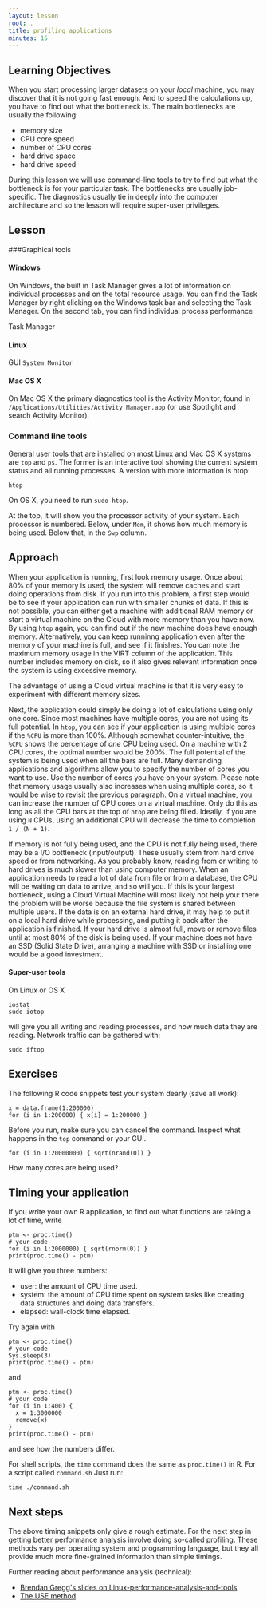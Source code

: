 ```yaml
---
layout: lesson
root: .
title: profiling applications
minutes: 15
---
```


## Learning Objectives 

When you start processing larger datasets on your *local* machine, you may discover that it is not going fast enough. And to speed the calculations up, you have to find out what the bottleneck is. The main bottlenecks are usually the following:

- memory size
- CPU core speed
- number of CPU cores
- hard drive space
- hard drive speed 

During this lesson we will use command-line tools to try to find out what the bottleneck is for your particular task. The bottlenecks are usually job-specific. The diagnostics usually tie in deeply into the computer architecture and so the lesson will require super-user privileges.


<!--
Make diagram to decide

large memory requirements: cloud
up to 16 CPUs: cloud or cluster
fast single core speed: maybe cloud or cluster - check!
hard drive space: external hard drive - cloud / cluster with large file system - backup!
hard drive -->


## Lesson 

###Graphical tools

#### Windows

On Windows, the built in Task Manager gives a lot of information on individual processes and on the total resource usage. You can find the Task Manager by right clicking on the Windows task bar and selecting the Task Manager. On the second tab, you can find individual process performance

Task Manager

#### Linux

GUI `System Monitor`

#### Mac OS X

On Mac OS X the primary diagnostics tool is the Activity Monitor, found in `/Applications/Utilities/Activity Manager.app` (or use Spotlight and search Activity Monitor).

### Command line tools

General user tools that are installed on most Linux and Mac OS X systems are `top` and `ps`. The former is an interactive tool showing the current system status and all running processes. A version with more information is htop:

    htop

On OS X, you need to run `sudo htop`.

At the top, it will show you the processor activity of your system. Each processor is numbered. Below, under `Mem`, it shows how much memory is being used. Below that, in the `Swp` column.

## Approach

When your application is running, first look memory usage. Once about 80% of your memory is used, the system will remove caches and start doing operations from disk. If you run into this problem, a first step would be to see if your application can run with smaller chunks of data. If this is not possible, you can either get a machine with additional RAM memory or start a virtual machine on the Cloud with more memory than you have now. By using `htop` again, you can find out if the new machine does have enough memory. Alternatively, you can keep runninng application even after the memory of your machine is full, and see if it finishes. You can note the maximum memory usage in the VIRT column of the application. This number includes memory on disk, so it also gives relevant information once the system is using excessive memory.

The advantage of using a Cloud virtual machine is that it is very easy to experiment with different memory sizes.

Next, the application could simply be doing a lot of calculations using only one core. Since most machines have multiple cores, you are not using its full potential. In `htop`, you can see if your application is using multiple cores if the `%CPU` is more than 100%. Although somewhat counter-intuitive, the `%CPU` shows the percentage of *one* CPU being used. On a machine with 2 CPU cores, the optimal number would be 200%. The full potential of the system is being used when all the bars are full. Many demanding applications and algorithms allow you to specify the number of cores you want to use. Use the number of cores you have on your system. Please note that memory usage usually also increases when using multiple cores, so it would be wise to revisit the previous paragraph. On a virtual machine, you can increase the number of CPU cores on a virtual machine. Only do this as long as all the CPU bars at the top of `htop` are being filled. Ideally, if you are using `N` CPUs, using an additional CPU will decrease the time to completion `1 / (N + 1)`.

If memory is not fully being used, and the CPU is not fully being used, there may be a I/O bottleneck (input/output). These usually stem from hard drive speed or from networking. As you probably know, reading from or writing to hard drives is much slower than using computer memory. When an application needs to read a lot of data from file or from a database, the CPU will be waiting on data to arrive, and so will you. If this is your largest bottleneck, using a Cloud Virtual Machine will most likely not help you: there the problem will be worse because the file system is shared between multiple users. If the data is on an external hard drive, it may help to put it on a local hard drive while processing, and putting it back after the application is finished. If your hard drive is almost full, move or remove files until at most 80% of the disk is being used. If your machine does not have an SSD (Solid State Drive), arranging a machine with SSD or installing one would be a good investment.

<!-- If it is not installed, on Ubuntu or Debian Linux, install it with

    sudo apt-get install htop iotop

On Fedora or CentOS use

    sudo yum install htop iotop

Finally, on Mac OS X use [Homebrew](http://brew.sh):

    brew install htop iotop -->

#### Super-user tools

On Linux or OS X

    iostat
    sudo iotop

will give you all writing and reading processes, and how much data they are reading. Network traffic can be gathered with:

    sudo iftop

## Exercises

The following R code snippets test your system dearly (save all work):

    x = data.frame(1:200000)
    for (i in 1:200000) { x[i] = 1:200000 }

Before you run, make sure you can cancel the command. Inspect what happens in the `top` command or your GUI.

    for (i in 1:20000000) { sqrt(nrand(0)) }

How many cores are being used?

## Timing your application

If you write your own R application, to find out what functions are taking a lot of time, write

    ptm <- proc.time()
    # your code
    for (i in 1:2000000) { sqrt(rnorm(0)) }
    print(proc.time() - ptm)

It will give you three numbers:

- user: the amount of CPU time used.
- system: the amount of CPU time spent on system tasks like creating data structures and doing data transfers.
- elapsed: wall-clock time elapsed.

Try again with

    ptm <- proc.time()
    # your code
    Sys.sleep(3)
    print(proc.time() - ptm)

and

    ptm <- proc.time()
    # your code
    for (i in 1:400) {
      x = 1:3000000
      remove(x)
    }
    print(proc.time() - ptm)

and see how the numbers differ.

For shell scripts, the `time` command does the same as `proc.time()` in R. For a script called `command.sh` Just run:

    time ./command.sh

## Next steps

The above timing snippets only give a rough estimate. For the next step in getting better performance analysis involve doing so-called profiling. These methods vary per operating system and programming language, but they all provide much more fine-grained information than simple timings.

Further reading about performance analysis (technical):
- [Brendan Gregg's slides on Linux-performance-analysis-and-tools](http://www.slideshare.net/brendangregg/linux-performance-analysis-and-tools)
- [The USE method](http://queue.acm.org/detail.cfm?id=2413037)